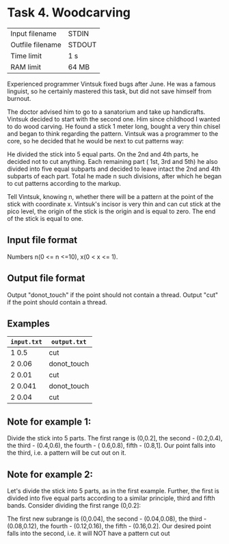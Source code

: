 # Task 4. Woodcarving

|                  |        |
|------------------|--------|
| Input filename   | STDIN  |
| Outfile filename | STDOUT |
| Time limit       | 1 s    |
| RAM limit        | 64 MB  |

Experienced programmer Vintsuk fixed bugs after June. He was a famous linguist, so he certainly mastered this task, but
did not save himself from burnout.

The doctor advised him to go to a sanatorium and take up handicrafts. Vintsuk decided to start with the second one. Him
since childhood I wanted to do wood carving. He found a stick 1 meter long, bought a very thin chisel and began to think
regarding the pattern. Vintsuk was a programmer to the core, so he decided that he would be next to cut patterns way:

He divided the stick into 5 equal parts. On the 2nd and 4th parts, he decided not to cut anything. Each remaining part (
1st, 3rd and 5th) he also divided into five equal subparts and decided to leave intact the 2nd and 4th subparts of each
part. Total he made n such divisions, after which he began to cut patterns according to the markup.

Tell Vintsuk, knowing n, whether there will be a pattern at the point of the stick with coordinate x. Vintsuk's incisor
is very thin and can cut stick at the pico level, the origin of the stick is the origin and is equal to zero. The end of
the stick is equal to one.

## Input file format

Numbers n(0 <= n <=10), x(0 < x <= 1).

## Output file format

Output "donot_touch" if the point should not contain a thread. Output "cut" if the point should contain a thread.

## Examples

| `input.txt` | `output.txt` |
| --- | --- |
| 1 0.5 | cut |
| 2 0.06 | donot_touch |
| 2 0.01 | cut |
| 2 0.041 | donot_touch |
| 2 0.04 | cut |

## Note for example 1:

Divide the stick into 5 parts. The first range is (0,0.2], the second - (0.2,0.4), the third - (0.4,0.6), the fourth - (
0.6,0.8), fifth - (0.8,1]. Our point falls into the third, i.e. a pattern will be cut out on it.

## Note for example 2:

Let's divide the stick into 5 parts, as in the first example. Further, the first is divided into five equal parts
according to a similar principle, third and fifth bands. Consider dividing the first range (0,0.2]:

The first new subrange is (0,0.04], the second - (0.04,0.08), the third - (0.08,0.12), the fourth - (0.12,0.16), the
fifth - (0.16,0.2]. Our desired point falls into the second, i.e. it will NOT have a pattern cut out

